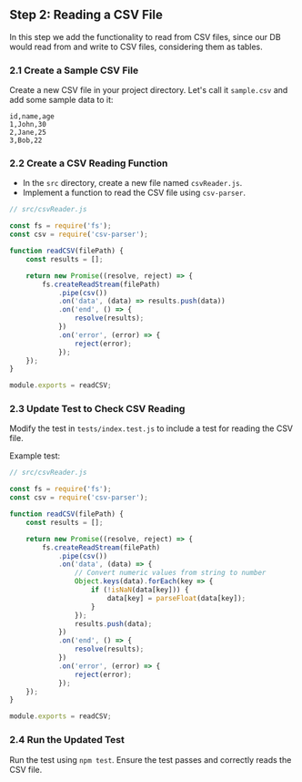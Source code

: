 ## Step 2: Reading a CSV File

In this step we add the functionality to read from CSV files, since our DB would read from and write to CSV files, considering them as tables.

### 2.1 Create a Sample CSV File
Create a new CSV file in your project directory. Let's call it `sample.csv` and add some sample data to it:

```csv
id,name,age
1,John,30
2,Jane,25
3,Bob,22
```

### 2.2 Create a CSV Reading Function
- In the `src` directory, create a new file named `csvReader.js`.
- Implement a function to read the CSV file using `csv-parser`.

```javascript
// src/csvReader.js

const fs = require('fs');
const csv = require('csv-parser');

function readCSV(filePath) {
    const results = [];

    return new Promise((resolve, reject) => {
        fs.createReadStream(filePath)
            .pipe(csv())
            .on('data', (data) => results.push(data))
            .on('end', () => {
                resolve(results);
            })
            .on('error', (error) => {
                reject(error);
            });
    });
}

module.exports = readCSV;
```

### 2.3 Update Test to Check CSV Reading
Modify the test in `tests/index.test.js` to include a test for reading the CSV file.

Example test:

```javascript
// src/csvReader.js

const fs = require('fs');
const csv = require('csv-parser');

function readCSV(filePath) {
    const results = [];

    return new Promise((resolve, reject) => {
        fs.createReadStream(filePath)
            .pipe(csv())
            .on('data', (data) => {
                // Convert numeric values from string to number
                Object.keys(data).forEach(key => {
                    if (!isNaN(data[key])) {
                        data[key] = parseFloat(data[key]);
                    }
                });
                results.push(data);
            })
            .on('end', () => {
                resolve(results);
            })
            .on('error', (error) => {
                reject(error);
            });
    });
}

module.exports = readCSV;

```

### 2.4 Run the Updated Test
Run the test using `npm test`. Ensure the test passes and correctly reads the CSV file.



